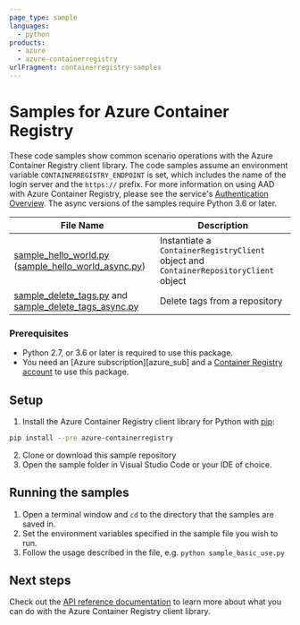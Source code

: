 ```yaml
---
page_type: sample
languages:
  - python
products:
  - azure
  - azure-containerregistry
urlFragment: containerregistry-samples
---
```


# Samples for Azure Container Registry

These code samples show common scenario operations with the Azure Container Registry client library. The code samples assume an environment variable `CONTAINERREGISTRY_ENDPOINT` is set, which includes the name of the login server and the `https://` prefix. For more information on using AAD with Azure Container Registry, please see the service's [Authentication Overview](https://docs.microsoft.com/azure/container-registry/container-registry-authentication).
The async versions of the samples require Python 3.6 or later.


|**File Name**|**Description**|
|-------------|---------------|
|[sample_hello_world.py][hello_world] ([sample_hello_world_async.py][hello_world_async]) |Instantiate a `ContainerRegistryClient` object and `ContainerRepositoryClient` object |
|[sample_delete_tags.py][delete_tags] and [sample_delete_tags_async.py][delete_tags_async] | Delete tags from a repository |

### Prerequisites
* Python 2.7, or 3.6 or later is required to use this package.
* You need an [Azure subscription][azure_sub] and a [Container Registry account][container_registry_docs] to use this package.

## Setup

1. Install the Azure Container Registry client library for Python with [pip](https://pypi.org/project/pip/):
```bash
pip install --pre azure-containerregistry
```
2. Clone or download this sample repository
3. Open the sample folder in Visual Studio Code or your IDE of choice.

## Running the samples

1. Open a terminal window and `cd` to the directory that the samples are saved in.
2. Set the environment variables specified in the sample file you wish to run.
3. Follow the usage described in the file, e.g. `python sample_basic_use.py`


## Next steps

Check out the [API reference documentation][rest_docs] to learn more about what you can do with the Azure Container Registry client library.


<!-- LINKS -->
[rest_docs]: https://docs.microsoft.com/rest/api/containerregistry/

[container_registry_docs]: https://docs.microsoft.com/azure/container-registry/container-registry-intro

[hello_world]: https://github.com/Azure/azure-sdk-for-python/blob/main/sdk/containerregistry/azure-containerregistry/samples/sample_hello_world.py
[hello_world_async]: https://github.com/Azure/azure-sdk-for-python/blob/main/sdk/containerregistry/azure-containerregistry/samples/async_samples/sample_hello_world_async.py
[delete_tags]: https://github.com/Azure/azure-sdk-for-python/blob/main/sdk/containerregistry/azure-containerregistry/samples/sample_delete_tags.py
[delete_tags_async]: https://github.com/Azure/azure-sdk-for-python/blob/main/sdk/containerregistry/azure-containerregistry/samples/async_samples/sample_delete_tags_async.py
